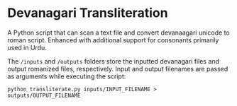 # Devanagari Transliteration
A Python script that can scan a text file and convert devanaagari unicode to roman script. Enhanced with additional support for consonants primarily used in Urdu.

The `/inputs` and `/outputs` folders store the inputted devanagari files and output romanized files, respectively. Input and output filenames are passed as arguments while executing the script:

    python transliterate.py inputs/INPUT_FILENAME > outputs/OUTPUT_FILENAME
